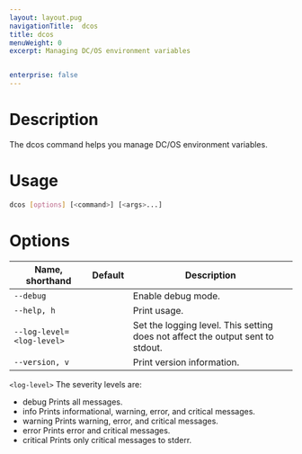 ```yaml
---
layout: layout.pug
navigationTitle:  dcos
title: dcos
menuWeight: 0
excerpt: Managing DC/OS environment variables


enterprise: false
---
```


<!-- The source repo for this topic is https://github.com/dcos/dcos-docs -->

# Description
The dcos command helps you manage DC/OS environment variables.

# Usage

``` bash
dcos [options] [<command>] [<args>...]
```

# Options

| Name, shorthand | Default | Description |
|---------|-------------|-------------|
| `--debug`   |             |  Enable debug mode. |
| `--help, h`   |             |  Print usage. |
| `--log-level=<log-level>`  |             | Set the logging level. This setting does not affect the output sent to stdout.  |
|  `--version, v`  |             |  Print version information.  |

`<log-level>`
The severity levels are:

* debug    Prints all messages.
* info     Prints informational, warning, error, and critical messages.
* warning  Prints warning, error, and critical messages.
* error    Prints error and critical messages.
* critical Prints only critical messages to stderr.
